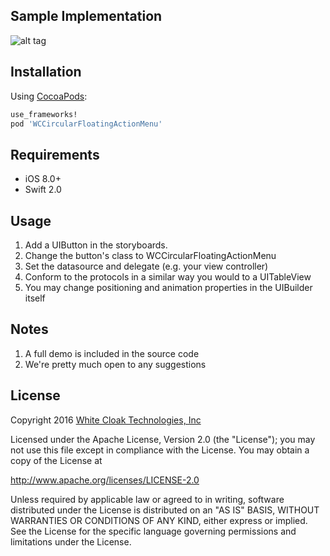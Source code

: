 ## Sample Implementation
![alt tag](https://drive.google.com/open?id=0B5X8AHkzH0rGbHN5b1dFZ1JPdzQ)


## Installation

Using [CocoaPods](http://cocoapods.org/):

```ruby
use_frameworks!
pod 'WCCircularFloatingActionMenu'
```

## Requirements

- iOS 8.0+
- Swift 2.0

## Usage

1. Add a UIButton in the storyboards.
2. Change the button's class to WCCircularFloatingActionMenu
3. Set the datasource and delegate (e.g. your view controller)
4. Conform to the protocols in a similar way you would to a UITableView
5. You may change positioning and animation properties in the UIBuilder itself

## Notes

1. A full demo is included in the source code
2. We're pretty much open to any suggestions

## License

Copyright 2016 [White Cloak Technologies, Inc](http://whitecloak.com/)
 
Licensed under the Apache License, Version 2.0 (the "License");
you may not use this file except in compliance with the License.
You may obtain a copy of the License at
 
http://www.apache.org/licenses/LICENSE-2.0
 
Unless required by applicable law or agreed to in writing, software
distributed under the License is distributed on an "AS IS" BASIS,
WITHOUT WARRANTIES OR CONDITIONS OF ANY KIND, either express or implied.
See the License for the specific language governing permissions and
limitations under the License.


